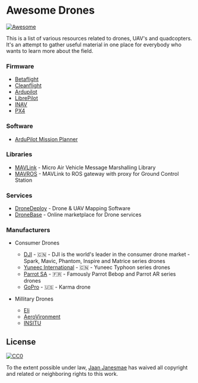 Awesome Drones
==============

[![Awesome](https://cdn.rawgit.com/sindresorhus/awesome/d7305f38d29fed78fa85652e3a63e154dd8e8829/media/badge.svg)](https://github.com/sindresorhus/awesome)

This is a list of various resources related to drones, UAV's and quadcopters. It's an attempt to gather useful material in one place for everybody who wants to learn more about the field.

### Firmware ###

* [Betaflight](https://github.com/betaflight/betaflight)
* [Cleanflight](https://github.com/cleanflight/cleanflight)
* [Ardupilot](https://github.com/ArduPilot/ardupilot)
* [LibrePilot](https://github.com/librepilot/LibrePilot)
* [INAV](https://github.com/iNavFlight/inav)
* [PX4](https://github.com/PX4/Firmware)

### Software ###

* [ArduPilot Mission Planner](http://ardupilot.org/planner/)

### Libraries ###

* [MAVLink](https://github.com/mavlink/mavlink) - Micro Air Vehicle Message Marshalling Library
* [MAVROS](https://github.com/mavlink/mavros) - MAVLink to ROS gateway with proxy for Ground Control Station

### Services ###

* [DroneDeploy](https://www.dronedeploy.com/) - Drone & UAV Mapping Software
* [DroneBase](https://dronebase.com/) - Online marketplace for Drone services

### Manufacturers ###

* Consumer Drones
  * [DJI](https://dji.com/) - :cn: - DJI is the world's leader in the consumer drone market - Spark, Mavic, Phantom, Inspire and Matrice series drones
  * [Yuneec International](http://yuneec.com) - :cn: - Yuneec Typhoon series drones
  * [Parrot SA](https://www.parrot.com/) - :fr: - Famously Parrot Bebop and Parrot AR series drones
  * [GoPro](https://gopro.com) - :us: - Karma drone

* Millitary Drones
  * [Eli](http://www.uav.ee)
  * [AeroVironment](https://www.avinc.com)
  * [INSITU](https://insitu.com)

## License

[![CC0](http://mirrors.creativecommons.org/presskit/buttons/88x31/svg/cc-zero.svg)](https://creativecommons.org/publicdomain/zero/1.0/)

To the extent possible under law, [Jaan Janesmae](https://jaan.janesmae.com) has waived all copyright and related or neighboring rights to this work.
